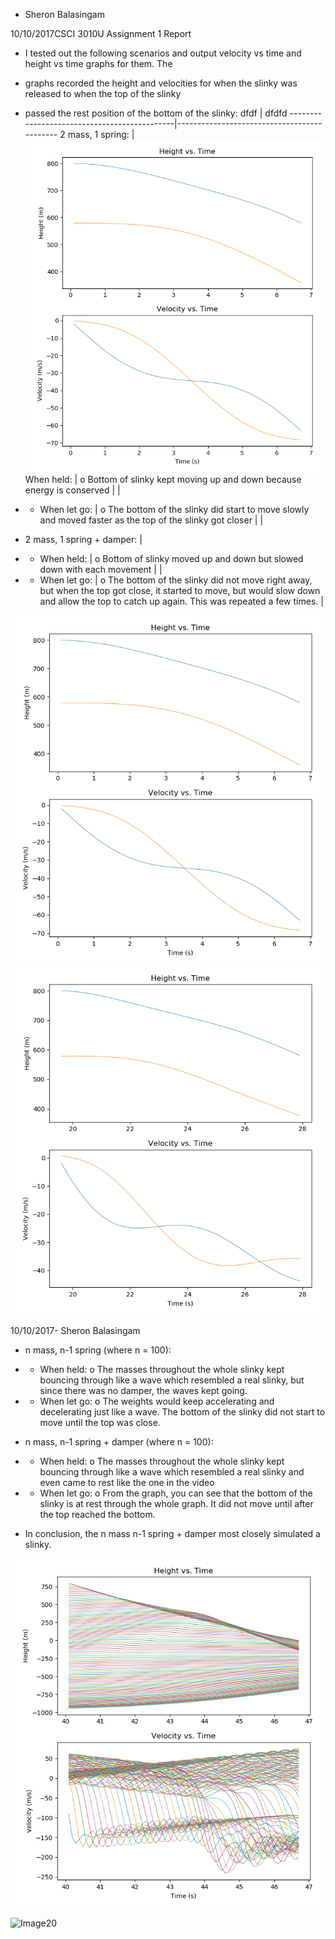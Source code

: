 - Sheron Balasingam

10/10/2017CSCI 3010U Assignment 1 Report

- I tested out the following scenarios and output velocity vs time and height vs time graphs for them. The

- graphs recorded the height and velocities for when the slinky was released to when the top of the slinky

- passed the rest position of the bottom of the slinky:
 dfdf                                        |  dfdfd
---------------------------------------------|--------------------------------------------
2 mass, 1 spring:                            | ![Image15](n2_no_damper.png)
When held:                                   |
o  Bottom of slinky kept moving up and down because energy is conserved |
 |
- -  When let go: |
o  The bottom of the slinky did start to move slowly and moved faster as the top of the slinky got closer |
 |
- 2 mass, 1 spring + damper: |
- -  When held: |
o  Bottom of slinky moved up and down but slowed down with each movement |
 | 
- -  When let go: |
o  The bottom of the slinky did not move right away, but when the top got close, it started to move, but would slow down and allow the top to catch up again. This was repeated a few times. |

![Image15](n2_no_damper.png)
![Image16](n2_damper.png)

10/10/2017- Sheron Balasingam

- n mass, n-1 spring (where n = 100):
- -  When held:
o  The masses throughout the whole slinky kept bouncing through like a wave which resembled a real slinky, but since there was no damper, the waves kept going.

- -  When let go:
o  The weights would keep accelerating and decelerating just like a wave. The bottom of the slinky did not start to move until the top was close.

- n mass, n-1 spring  + damper (where n = 100):
- -  When held:
o  The masses throughout the whole slinky kept bouncing through like a wave which resembled a real slinky and even came to rest like the one in the video

- -  When let go:
o  From the graph, you can see that the bottom of the slinky is at rest through the whole graph. It did not move until after the top reached the bottom.

- In conclusion, the n mass n-1 spring + damper most closely simulated a slinky.

![Image19](n100_no_damper.png)

![Image20](n100_damper.pn)


